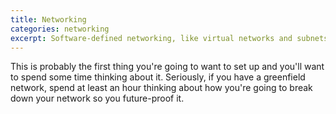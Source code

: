 ```yaml
---
title: Networking
categories: networking
excerpt: Software-defined networking, like virtual networks and subnets. Think routers and switches, but in the cloud.
---
```

This is probably the first thing you're going to want to set up and you'll want to spend some time thinking about it. Seriously, if you have a greenfield network, spend at least an hour thinking about how you're going to break down your network so you future-proof it.